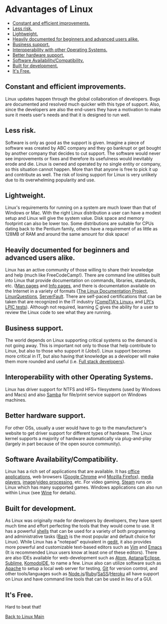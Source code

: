 # Advantages of Linux

- [Constant and efficient improvements.](#constant-and-efficient-improvements)
- [Less risk.](#less-risk)
- [Lightweight.](#lightweight)
- [Heavily documented for beginners and advanced users alike.](#heavily-documented-for-beginners-and-advanced-users-alike)
- [Business support.](#business-support)
- [Interoperability with other Operating Systems.](#interoperability-with-other-operating-systems)
- [Better hardware support.](#better-hardware-support)
- [Software Availability/Compatibility.](#software-availabilitycompatibility)
- [Built for development.](#built-for-development)
- [It's Free.](#its-free)

## Constant and efficient improvements.

Linux updates happen through the global collaboration of developers. Bugs are documented and resolved much quicker with this type of support. Also, since the developers are also the end-users they have a motivation to make sure it meets user's needs and that it is designed to run well.

## Less risk.

Software is only as good as the support is given. Imagine a piece of software was created by ABC company and they go bankrupt or get bought by another company that decides to cut support. The software would never see improvements or fixes and therefore its usefulness would inevitably erode and die. Linux is owned and operated by no single entity or company, so this situation cannot happen. More than that anyone is free to pick it up and contribute as well. The risk of losing support for Linux is very unlikely due to its overwhelming popularity and use.

## Lightweight.

Linux's requirements for running on a system are much lower than that of Windows or Mac. With the right Linux distribution a user can have a modest setup and Linux will give the system value. Disk space and memory footprint can also be lower too. Some distributions are suitable for CPUs dating back to the Pentium family, others have a requirement of as little as 128MB of RAM and around the same amount for disk space!

## Heavily documented for beginners and advanced users alike.

Linux has an active community of those willing to share their knowledge and help (much like FreeCodeCamp!). There are command line utilities built into Linux that provide documentation on commands, libraries, standards, etc. ([Man pages](https://en.wikipedia.org/wiki/Man_page) and [Info pages][1], and there is documentation available on the Internet in a variety of formats ([The Linux Documentation Project](http://www.tldp.org/), [LinuxQuestions](http://www.linuxquestions.org/), [ServerFault](http://serverfault.com/). There are self-paced certifications that can be taken that are recognized in the IT industry ([CompTIA's Linux+](https://certification.comptia.org/certifications/linux) and [LPI's LPIC tests](https://www.lpi.org)). Although not required, learning [C][2] gives the ability for a user to review the Linux code to see what they are running.

## Business support.

The world depends on Linux supporting critical systems so the demand is not going away. This is important not only to those that help contribute to Linux, but also to those who support it (Jobs!). Linux support becomes more critical in IT, but also having that knowledge as a developer will make them more rounded and useful (i.e. [Full stack developers](https://medium.com/chris-messina/the-full-stack-employee-ed0db089f0a1#.ubttrv255)).

## Interoperability with other Operating Systems.

Linux has driver support for NTFS and HFS+ filesystems (used by Windows and Macs) and also [Samba](https://www.samba.org/) for file/print service support on Windows machines.

## Better hardware support.

For other OSs, usually a user would have to go to the manufacturer's website to get driver support for different types of hardware. The Linux kernel supports a majority of hardware automatically via plug-and-play (largely in part because of the open source community).

## Software Availability/Compatibility.

Linux has a rich set of applications that are available. It has [office applications](https://www.libreoffice.org/discover/libreoffice/), web browsers ([Google Chrome](https://www.google.com/chrome/browser/desktop/) and [Mozilla Firefox](https://www.mozilla.org/en-US/firefox/new/)), [media players](http://www.videolan.org/vlc/), [image](https://www.gimp.org/)/[video processing](http://www.openshot.org/), etc. For video gaming, [Steam](http://store.steampowered.com/about/) runs on Linux which has many supported games. Windows applications can also run within Linux (see [Wine](https://www.winehq.org/) for details).

## Built for development.

As Linux was originally made for developers by developers, they have spent much time and effort perfecting the tools that they would come to use. It has a powerful [shells](https://en.wikipedia.org/wiki/Unix_shell) that can be used for a variety of both programming and administrative tasks ([Bash][3] is the most popular and default choice for Linux). While Linux has a "notepad" equivalent in [gedit](https://en.wikipedia.org/wiki/Gedit), it also provides more powerful and customizable text-based editors such as [Vim][4] and [Emacs](https://en.wikipedia.org/wiki/Emacs) (It is recommended Linux users know at least one of these editors). There are also IDEs available for web-development such as [Atom](https://atom.io/), [Aptana](http://www.aptana.com/)/[Eclipse](https://eclipse.org/), [Sublime](https://www.sublimetext.com/), [KomodoIDE](http://komodoide.com/), to name a few. Linux also can utilize software such as [Apache](https://httpd.apache.org/) to setup a local web server for testing, [Git](https://git-scm.com/) for version control, and other tools/languages such as [Node.js](https://nodejs.org/en/)/[Ruby](https://www.ruby-lang.org/en/)/[SaSS](http://sass-lang.com/)/[Heroku](https://www.heroku.com/) all have support on Linux and have command line tools that can be used in lieu of a GUI.

## It's Free.

Hard to beat that!

[Back to Linux Main](Linux.md)

[1]: https://en.wikipedia.org/wiki/Info_(Unix)
[2]: https://en.wikipedia.org/wiki/C_(programming_language)
[3]: https://en.wikipedia.org/wiki/Bash_(Unix_shell)
[4]: https://en.wikipedia.org/wiki/Vim_(text_editor)
